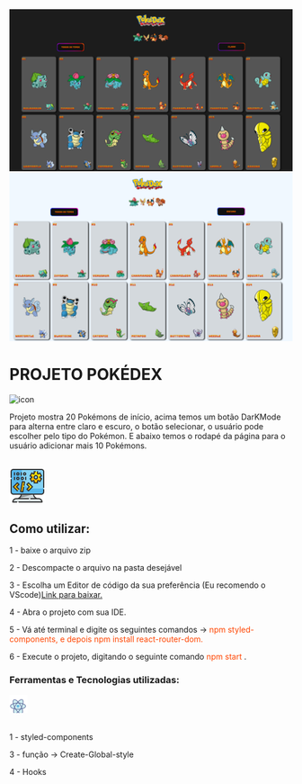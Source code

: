 <div>
    <img src="./images-readme/dark.png" alt="Print-tela-pokemon"/>

<img src="./images-readme/ligth.png" />

##
<h1>PROJETO POKÉDEX</h1>
<img src="https://astram.salvador.br/wp-content/uploads/2021/01/astram-informe-sobre-a-bolsa-de-estudo-2021-livro-e-lapis-icon-ilustracao-conceito-de-educacao-isolado-138676-1095-626x381.jpg" alt="icon" style="width: 80px;" />
<p>Projeto mostra 20 Pokémons de início, acima temos um botão DarKMode 
para alterna entre claro e escuro, o botão selecionar, o usuário pode escolher pelo tipo do Pokémon. E abaixo temos o rodapé da página para o usuário adicionar mais 10 Pokémons.</p>
<br/>
<img src="./images-readme/icons8-programação-64.png"/>
<h2>Como utilizar:</h2>
<p>1 - baixe o arquivo zip</p>
<p>2 - Descompacte o arquivo na pasta desejável</p>
<p>3 - Escolha um Editor de código da sua preferência (Eu recomendo o VScode)<a href="https://code.visualstudio.com/">Link para baixar.</a></p>
<p>4 - Abra o projeto com sua IDE.</p>
<p>5 - Vá até terminal e digite os seguintes comandos -> <span style="color: #FF4500;">npm styled-components, e depois npm install react-router-dom.</span></p>
<p>6 - Execute o projeto, digitando o seguinte comando<span style="color: #FF4500;"> npm start</span> .</p>

<h3>Ferramentas e Tecnologias utilizadas:</h3>
<img src="./images-readme/react.png" alt="icons-react"/><br/>
<br/>
<p>1 - styled-components</p>
<p>3 - função -> Create-Global-style</p>
<p>4 - Hooks


</div>